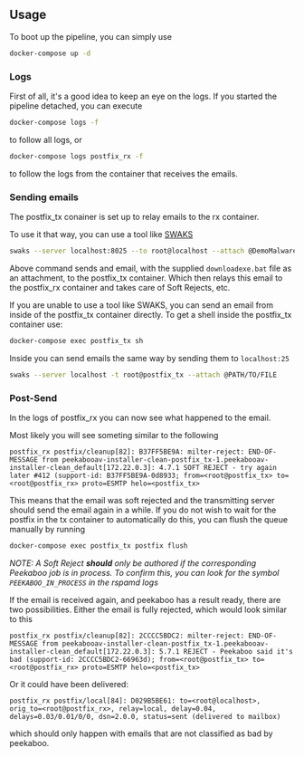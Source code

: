 ## Usage
To boot up the pipeline, you can simply use
```bash
docker-compose up -d
```

### Logs
First of all, it's a good idea to keep an eye on the logs. If you started the pipeline detached, you can execute
```bash
docker-compose logs -f
```
to follow all logs, or
```bash
docker-compose logs postfix_rx -f
```
to follow the logs from the container that receives the emails.

### Sending emails

The postfix_tx conainer is set up to relay emails to the rx container.

To use it that way, you can use a tool like [SWAKS](https://jetmore.org/john/code/swaks/)
```bash
swaks --server localhost:8025 --to root@localhost --attach @DemoMalware/downloadexe.bat
```
Above command sends and email, with the supplied `downloadexe.bat` file as an attachment, to the postfix_tx container. Which then relays this email to the postfix_rx container and takes care of Soft Rejects, etc.

If you are unable to use a tool like SWAKS, you can send an email from inside of the postfix_tx container directly. To get a shell inside the postfix_tx container use:
```bash
docker-compose exec postfix_tx sh
```
Inside you can send emails the same way by sending them to `localhost:25`
```bash
swaks --server localhost -t root@postfix_tx --attach @PATH/TO/FILE
```

### Post-Send

In the logs of postfix_rx you can now see what happened to the email.

Most likely you will see someting similar to the following
```
postfix_rx postfix/cleanup[82]: B37FF5BE9A: milter-reject: END-OF-MESSAGE from peekabooav-installer-clean-postfix_tx-1.peekabooav-installer-clean_default[172.22.0.3]: 4.7.1 SOFT REJECT - try again later #412 (support-id: B37FF5BE9A-0d8933; from=<root@postfix_tx> to=<root@postfix_rx> proto=ESMTP helo=<postfix_tx>
```
This means that the email was soft rejected and the transmitting server should send the email again in a while. If you do not wish to wait for the postfix in the tx container to automatically do this, you can flush the queue manually by running
```bash
docker-compose exec postfix_tx postfix flush
```
*NOTE: A Soft Reject **should** only be authored if the corresponding Peekaboo job is in process. To confirm this, you can look for the symbol `PEEKABOO_IN_PROCESS` in the rspamd logs*

If the email is received again, and peekaboo has a result ready, there are two possibilities.
Either the email is fully rejected, which would look similar to this
```
postfix_rx postfix/cleanup[82]: 2CCCC5BDC2: milter-reject: END-OF-MESSAGE from peekabooav-installer-clean-postfix_tx-1.peekabooav-installer-clean_default[172.22.0.3]: 5.7.1 REJECT - Peekaboo said it's bad (support-id: 2CCCC5BDC2-66963d); from=<root@postfix_tx> to=<root@postfix_rx> proto=ESMTP helo=<postfix_tx>
```

Or it could have been delivered:
```
postfix_rx postfix/local[84]: D029B5BE61: to=<root@localhost>, orig_to=<root@postfix_rx>, relay=local, delay=0.04, delays=0.03/0.01/0/0, dsn=2.0.0, status=sent (delivered to mailbox)
```
which should only happen with emails that are not classified as bad by peekaboo.
